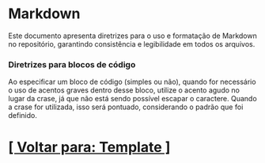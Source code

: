 # Markdown

Este documento apresenta diretrizes para o uso e formatação de Markdown no repositório, garantindo consistência e legibilidade em todos os arquivos.

### Diretrizes para blocos de código

Ao especificar um bloco de código (simples ou não), quando for necessário o uso de acentos graves dentro desse bloco, utilize o acento agudo no lugar da crase, já que não está sendo possível escapar o caractere. Quando a crase for utilizada, isso será pontuado, considerando o padrão que foi definido.

# [[ Voltar para: Template ]](../template.md)